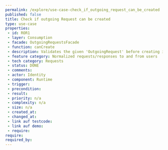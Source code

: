 ```yaml
---
permalink: /explore/use-case-check_if_outgoing_request_can_be_created
published: false
title: Check if outgoing Request can be created
type: use-case
properties:
 - id: ROR1
 - layer: Consumption
 - facade: OutgoingRequestsFacade
 - function: canCreate
 - description: Validates the given 'OutgoingRequest' before creating it
 - feature category: Normalized requests/responses to and from users
 - tech category: Requests
 - status: DONE
 - comments: 
 - actor: Identity
 - component: Runtime
 - trigger: 
 - precondition: 
 - result: 
 - priority: n/a
 - complexity: n/a
 - size: n/a
 - created_at: 
 - changed_at: 
 - link auf testcode: 
 - link auf demo: 
 - require: 
require:
required_by:
---
```

